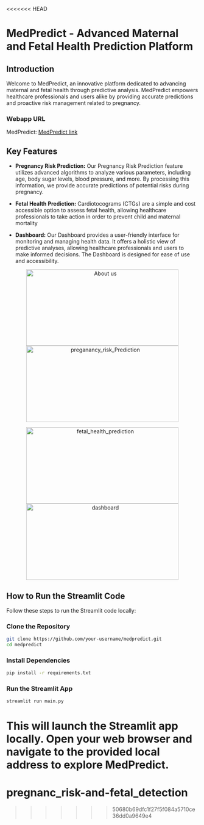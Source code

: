 <<<<<<< HEAD
# MedPredict - Advanced Maternal and Fetal Health Prediction Platform

## Introduction

Welcome to MedPredict, an innovative platform dedicated to advancing maternal and fetal health through predictive analysis. MedPredict empowers healthcare professionals and users alike by providing accurate predictions and proactive risk management related to pregnancy.

### Webapp URL
MedPredict: [MedPredict link](https://maternalcare-cbupxflodo4uhz8hzqqqng.streamlit.app/)

## Key Features

- **Pregnancy Risk Prediction:** Our Pregnancy Risk Prediction feature utilizes advanced algorithms to analyze various parameters, including age, body sugar levels, blood pressure, and more. By processing this information, we provide accurate predictions of potential risks during pregnancy.

- **Fetal Health Prediction:** Cardiotocograms (CTGs) are a simple and cost accessible option to assess fetal health, allowing healthcare professionals to take action in order to prevent child and maternal mortality

- **Dashboard:** Our Dashboard provides a user-friendly interface for monitoring and managing health data. It offers a holistic view of predictive analyses, allowing healthcare professionals and users to make informed decisions. The Dashboard is designed for ease of use and accessibility.

<p align="center">
    <img src="./graphics/about%20us.png" alt="About us" width="400" height  = "200"/> <img src="./graphics/preganancy_risk_Prediction.png" alt="preganancy_risk_Prediction" width="400" height  = "200"/>

</p>

<p align="center">
    <img src="./graphics/fetal_health_prediction.png" alt="fetal_health_prediction" width="400" height  = "200"/> <img src="./graphics/dashboard.png" alt="dashboard" width="400" height  = "200"/>

</p>

## How to Run the Streamlit Code

Follow these steps to run the Streamlit code locally:

### Clone the Repository

```bash
git clone https://github.com/your-username/medpredict.git
cd medpredict
```
### Install Dependencies
 ```bash
 pip install -r requirements.txt
 ```
 ### Run the Streamlit App
 ```bash
streamlit run main.py
```
This will launch the Streamlit app locally. Open your web browser and navigate to the provided local address to explore MedPredict.
=======
# pregnanc_risk-and-fetal_detection
>>>>>>> 50680b69dfc1f27f5f084a5710ce36dd0a9649e4

